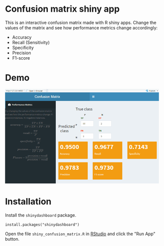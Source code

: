 # Confusion matrix shiny app

This is an interactive confusion matrix made with R shiny apps. Change the values of the matrix and see how performance metrics change accordingly:

- Accuracy
- Recall (Sensitivity)
- Specificity
- Precision
- F1-score

# Demo

![](img/shiny_cf.gif)

# Installation

Install the `shinydashboard` package.

```
install.packages("shinydashboard")
```

Open the file `shiny_confusion_matrix.R` in [RStudio](https://rstudio.com/products/rstudio/) and click the "Run App" button.

